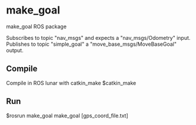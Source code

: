 # make_goal
make_goal ROS package


Subscribes to topic "nav_msgs" and expects a "nav_msgs/Odometry" input.
Publishes to topic "simple_goal" a "move_base_msgs/MoveBaseGoal" output.

## Compile
Compile in ROS lunar with catkin_make
$catkin_make

## Run
$rosrun make_goal make_goal [gps_coord_file.txt]
